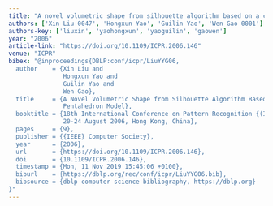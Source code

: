 ```yaml
---
title: "A novel volumetric shape from silhouette algorithm based on a centripetal pentahedron model"
authors: ['Xin Liu 0047', 'Hongxun Yao', 'Guilin Yao', 'Wen Gao 0001']
authors-key: ['liuxin', 'yaohongxun', 'yaoguilin', 'gaowen']
year: "2006"
article-link: "https://doi.org/10.1109/ICPR.2006.146"
venue: "ICPR"
bibex: "@inproceedings{DBLP:conf/icpr/LiuYYG06,
  author    = {Xin Liu and
               Hongxun Yao and
               Guilin Yao and
               Wen Gao},
  title     = {A Novel Volumetric Shape from Silhouette Algorithm Based on a Centripetal
               Pentahedron Model},
  booktitle = {18th International Conference on Pattern Recognition {(ICPR} 2006),
               20-24 August 2006, Hong Kong, China},
  pages     = {9},
  publisher = {{IEEE} Computer Society},
  year      = {2006},
  url       = {https://doi.org/10.1109/ICPR.2006.146},
  doi       = {10.1109/ICPR.2006.146},
  timestamp = {Mon, 11 Nov 2019 15:45:06 +0100},
  biburl    = {https://dblp.org/rec/conf/icpr/LiuYYG06.bib},
  bibsource = {dblp computer science bibliography, https://dblp.org}
}"
---
```

